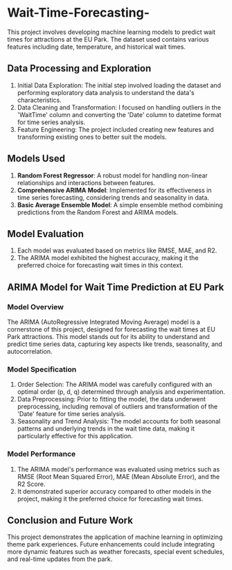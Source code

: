 # Wait-Time-Forecasting-
This project involves developing machine learning models to predict wait times for attractions at the EU Park. The dataset used contains various features including date, temperature, and historical wait times.

## Data Processing and Exploration
1. Initial Data Exploration: The initial step involved loading the dataset and performing exploratory data analysis to understand the data's characteristics.
2. Data Cleaning and Transformation: I focused on handling outliers in the 'WaitTime' column and converting the 'Date' column to datetime format for time series analysis.
3. Feature Engineering: The project included creating new features and transforming existing ones to better suit the models.

## Models Used
1. **Random Forest Regressor**: A robust model for handling non-linear relationships and interactions between features.
2. **Comprehensive ARIMA Model**: Implemented for its effectiveness in time series forecasting, considering trends and seasonality in data.
3. **Basic Average Ensemble Model**: A simple ensemble method combining predictions from the Random Forest and ARIMA models.

## Model Evaluation
1. Each model was evaluated based on metrics like RMSE, MAE, and R2.
2. The ARIMA model exhibited the highest accuracy, making it the preferred choice for forecasting wait times in this context.

## ARIMA Model for Wait Time Prediction at EU Park
### Model Overview
The ARIMA (AutoRegressive Integrated Moving Average) model is a cornerstone of this project, designed for forecasting the wait times at EU Park attractions. This model stands out for its ability to understand and predict time series data, capturing key aspects like trends, seasonality, and autocorrelation.

### Model Specification
1. Order Selection: The ARIMA model was carefully configured with an optimal order (p, d, q) determined through analysis and experimentation.
2. Data Preprocessing: Prior to fitting the model, the data underwent preprocessing, including removal of outliers and transformation of the 'Date' feature for time series analysis.
3. Seasonality and Trend Analysis: The model accounts for both seasonal patterns and underlying trends in the wait time data, making it particularly effective for this application.

### Model Performance
1. The ARIMA model's performance was evaluated using metrics such as RMSE (Root Mean Squared Error), MAE (Mean Absolute Error), and the R2 Score.
2. It demonstrated superior accuracy compared to other models in the project, making it the preferred choice for forecasting wait times.

## Conclusion and Future Work
This project demonstrates the application of machine learning in optimizing theme park experiences. Future enhancements could include integrating more dynamic features such as weather forecasts, special event schedules, and real-time updates from the park.
